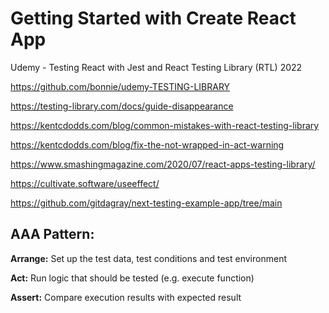 # Getting Started with Create React App

Udemy - Testing React with Jest and React Testing Library (RTL) 2022

https://github.com/bonnie/udemy-TESTING-LIBRARY

https://testing-library.com/docs/guide-disappearance

https://kentcdodds.com/blog/common-mistakes-with-react-testing-library

https://kentcdodds.com/blog/fix-the-not-wrapped-in-act-warning

https://www.smashingmagazine.com/2020/07/react-apps-testing-library/

https://cultivate.software/useeffect/

https://github.com/gitdagray/next-testing-example-app/tree/main

## AAA Pattern:
**Arrange:** Set up the test data, test conditions and test environment

**Act:** Run logic that should be tested (e.g. execute function)

**Assert:** Compare execution results with expected result

